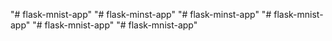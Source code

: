 "# flask-mnist-app" 
"# flask-minst-app" 
"# flask-minst-app" 
"# flask-mnist-app" 
"# flask-mnist-app" 
"# flask-mnist-app" 
